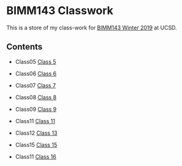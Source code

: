 # BIMM143 Classwork

This is a store of my class-work for [BIMM143 Winter 2019](https://bioboot.github.io/bimm143_W19/) at UCSD.

## Contents  

- Class05 [Class 5](https://github.com/Madihale/bimm143/blob/master/class05/class05.md)

- Class06 [Class 6](https://github.com/Madihale/bimm143/blob/master/class06/class06.md)

- Class07 [Class 7](https://github.com/Madihale/bimm143/blob/master/class07/Class_7.md)

- Class08 [Class 8](https://github.com/Madihale/bimm143/blob/master/class08/class08.md)

- Class09 [Class 9](https://github.com/Madihale/bimm143/blob/master/class09/class09.md)

- Class11 [Class 11](https://github.com/Madihale/bimm143/blob/master/class11/class11.md)

- Class12 [Class 13](https://github.com/Madihale/bimm143/blob/master/class13/class13.md)

- Class15 [Class 15](https://github.com/Madihale/bimm143/blob/master/class15/class15.md)

- Class11 [Class 16](https://github.com/Madihale/bimm143/blob/master/class16/class16.md)

